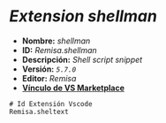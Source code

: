 <!-- Autor: Daniel Benjamin Perez Morales -->
<!-- GitHub: https://github.com/DanielBenjaminPerezMoralesDev13 -->
<!-- GitLab: https://gitlab.com/DanielBenjaminPerezMoralesDev13 -->
<!-- Correo electrónico: danielperezdev@proton.me -->

# ***Extension shellman***

- **Nombre:** *shellman*
- **ID:** *Remisa.shellman*
- **Descripción:** *Shell script snippet*
- **Versión:** *`5.7.0`*
- **Editor:** *Remisa*
- **[Vínculo de VS Marketplace](https://marketplace.visualstudio.com/items?itemName=Remisa.shellman "https://marketplace.visualstudio.com/items?itemName=Remisa.shellman")**

```plaintext
# Id Extensión Vscode
Remisa.sheltext
```
